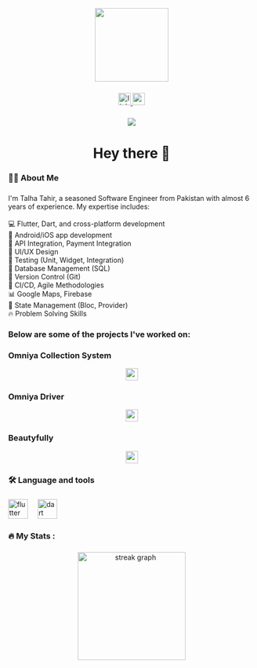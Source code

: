 <div align="center">
  <img height="150" src="https://camo.githubusercontent.com/62da68eb62b1e5f175f7d1f0191dd89a653d7908feb22d37d4a0ab07365d6791/68747470733a2f2f6d656469612e67697068792e636f6d2f6d656469612f4d3967624264396e6244724f5475314d71782f67697068792e676966"  />
</div>

###

<div align="center">
  <a href="https://www.linkedin.com/in/muhammad-talha-tahir-30968b248" target="_blank">
    <img src="https://img.shields.io/static/v1?message=LinkedIn&logo=linkedin&label=&color=0077B5&logoColor=white&labelColor=&style=for-the-badge" height="25" alt="linkedin logo"  />
  </a>
  <a href="chaudharytalhatahir@gmail.com" target="_blank">
    <img src="https://img.shields.io/static/v1?message=Gmail&logo=gmail&label=&color=D14836&logoColor=white&labelColor=&style=for-the-badge" height="25" alt="gmail logo"  />
  </a>
</div>

###

<div align="center">
  <img src="https://visitor-badge.laobi.icu/badge?page_id=chTalhaTahir.chTalhaTahir&"  />
</div>

###

<h1 align="center">Hey there 👋</h1>

###

<h3 align="left">👩‍💻  About Me</h3>

###

<p align="left">I'm Talha Tahir, a seasoned Software Engineer from Pakistan with almost 6 years of experience. My expertise includes:<br><br>💻 Flutter, Dart, and cross-platform development<br>📱 Android/iOS app development<br>🔧 API Integration, Payment Integration<br>🎨 UI/UX Design<br>🧪 Testing (Unit, Widget, Integration)<br>💾 Database Management (SQL)<br>🔗 Version Control (Git)<br>🚀 CI/CD, Agile Methodologies<br>📊 Google Maps, Firebase<br>🔄 State Management (Bloc, Provider)<br>🔥 Problem Solving Skills</p>

###

### Below are some of the projects I've worked on:

###

### Omniya Collection System
<div align="center">
  <a href="https://apps.apple.com/pk/app/omniya-collection-system/id1673761983" target="_blank">
    <img src="https://img.shields.io/static/v1?message=App%20Store&logo=apple&label=&color=black&logoColor=white&labelColor=&style=for-the-badge" height="25" alt="app store logo"  />
  </a>
</div>

###

### Omniya Driver
<div align="center">
  <a href="https://apps.apple.com/us/app/omniya-driver/id6462425687" target="_blank">
    <img src="https://img.shields.io/static/v1?message=App%20Store&logo=apple&label=&color=black&logoColor=white&labelColor=&style=for-the-badge" height="25" alt="app store logo"  />
  </a>
</div>

###

### Beautyfully
<div align="center">
  <a href="https://apps.apple.com/pk/app/beautyfully/id1672034258" target="_blank">
    <img src="https://img.shields.io/static/v1?message=App%20Store&logo=apple&label=&color=black&logoColor=white&labelColor=&style=for-the-badge" height="25" alt="app store logo"  />
  </a>
</div>

###

<h3 align="left">🛠 Language and tools</h3>

###

<div align="left">
  <img src="https://cdn.jsdelivr.net/gh/devicons/devicon/icons/flutter/flutter-original.svg" height="40" alt="flutter logo"  />
  <img width="12" />
  <img src="https://cdn.jsdelivr.net/gh/devicons/devicon/icons/dart/dart-original.svg" height="40" alt="dart logo"  />
  <!-- Add other icons as needed -->
</div>

###

<h3 align="left">🔥   My Stats :</h3>

###

<div align="center">
  <img src="https://streak-stats.demolab.com?user=chTalhaTahir&locale=en&mode=daily&theme=dark&hide_border=false&border_radius=5&order=3" height="220" alt="streak graph"  />
</div>

###


